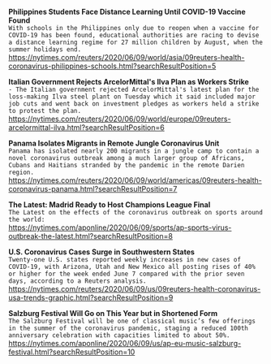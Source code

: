 **Philippines Students Face Distance Learning Until COVID-19 Vaccine Found**\
`With schools in the Philippines only due to reopen when a vaccine for COVID-19 has been found, educational authorities are racing to devise a distance learning regime for 27 million children by August, when the summer holidays end.`\
https://nytimes.com/reuters/2020/06/09/world/asia/09reuters-health-coronavirus-philippines-schools.html?searchResultPosition=5

**Italian Government Rejects ArcelorMittal's Ilva Plan as Workers Strike**\
`- The Italian government rejected ArcelorMittal's latest plan for the loss-making Ilva steel plant on Tuesday which it said included major job cuts and went back on investment pledges as workers held a strike to protest the plan.`\
https://nytimes.com/reuters/2020/06/09/world/europe/09reuters-arcelormittal-ilva.html?searchResultPosition=6

**Panama Isolates Migrants in Remote Jungle Coronavirus Unit**\
`Panama has isolated nearly 200 migrants in a jungle camp to contain a novel coronavirus outbreak among a much larger group of Africans, Cubans and Haitians stranded by the pandemic in the remote Darien region.`\
https://nytimes.com/reuters/2020/06/09/world/americas/09reuters-health-coronavirus-panama.html?searchResultPosition=7

**The Latest: Madrid Ready to Host Champions League Final**\
`The Latest on the effects of the coronavirus outbreak on sports around the world:`\
https://nytimes.com/aponline/2020/06/09/sports/ap-sports-virus-outbreak-the-latest.html?searchResultPosition=8

**U.S. Coronavirus Cases Surge in Southwestern States**\
`Twenty-one U.S. states reported weekly increases in new cases of COVID-19, with Arizona, Utah and New Mexico all posting rises of 40% or higher for the week ended June 7 compared with the prior seven days, according to a Reuters analysis.`\
https://nytimes.com/reuters/2020/06/09/us/09reuters-health-coronavirus-usa-trends-graphic.html?searchResultPosition=9

**Salzburg Festival Will Go on This Year but in Shortened Form**\
`The Salzburg Festival will be one of classical music’s few offerings in the summer of the coronavirus pandemic, staging a reduced 100th anniversary celebration with capacities limited to about 50%.`\
https://nytimes.com/aponline/2020/06/09/us/ap-eu-music-salzburg-festival.html?searchResultPosition=10

